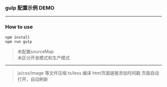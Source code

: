 ### gulp 配置示例 DEMO
***
### How to use
`npm install`  
`npm run gulp`

>未配置sourceMap  
>未区分开发模式和生产模式
---
> js/css/image 等文件压缩 
> ts/less 编译
>html页面链接添加时间戳
> 页面自动打开，自动刷新
